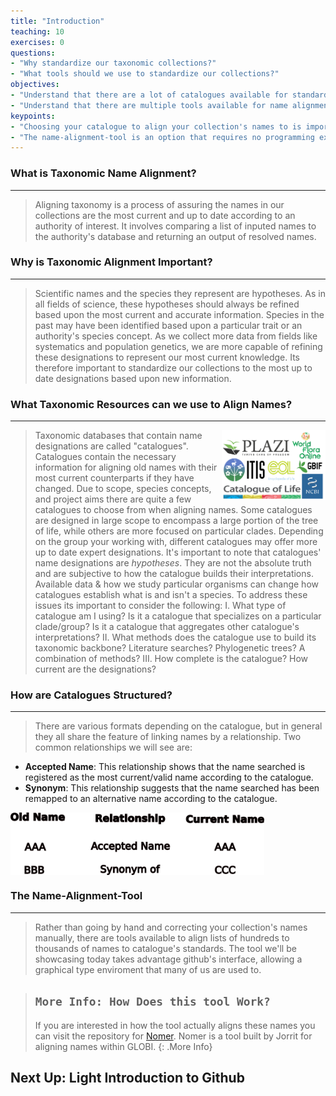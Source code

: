 ```yaml
---
title: "Introduction"
teaching: 10
exercises: 0
questions:
- "Why standardize our taxonomic collections?"
- "What tools should we use to standardize our collections?"
objectives:
- "Understand that there are a lot of catalogues available for standardizing taxonomy"
- "Understand that there are multiple tools available for name alignment"
keypoints:
- "Choosing your catalogue to align your collection's names to is important!"
- "The name-alignment-tool is an option that requires no programming experience and reduces overhead that scripting languages are prone to"
---
```



### What is Taxonomic Name Alignment?
-----
> Aligning taxonomy is a process of assuring the names in our collections are the most current and up to date according to an authority of interest. It involves comparing a list of inputed names to the authority's database and returning an output of resolved names. 


### Why is Taxonomic Alignment Important?
----
> Scientific names and the species they represent are hypotheses. As in all fields of science, these hypotheses should always be refined based upon the most current and accurate information. Species in the past may have been identified based upon a particular trait or an authority's species concept. As we collect more data from fields like systematics and population genetics, we are more capable of refining these designations to represent our most current knowledge. Its therefore important to standardize our collections to the most up to date designations based upon new information. 


### What Taxonomic Resources can we use to Align Names? 
-----

<img align="right" width="33%" src="../fig/catalogues-logos.png">

> Taxonomic databases that contain name designations are called "catalogues". Catalogues contain the necessary information for aligning old names with their most current counterparts if they have changed. Due to scope, species concepts, and project aims there are quite a few catalogues to choose from when aligning names. Some catalogues are designed in large scope to encompass a large portion of the tree of life, while others are more focused on particular clades. Depending on the group your working with, different catalogues may offer more up to date expert designations. 
> It's important to note that catalogues' name designations are *hypotheses*. They are not the absolute truth and are subjective to how the catalogue builds their interpretations. Available data & how we study particular organisms can change how catalogues establish what is and isn't a species. To address these issues its important to consider the following:
> I. What type of catalogue am I using? Is it a catalogue that specializes on a particular clade/group? Is it a catalogue that aggregates other catalogue's interpretations?
> II. What methods does the catalogue use to build its taxonomic backbone? Literature searches? Phylogenetic trees? A combination of methods? 
> III. How complete is the catalogue? How current are the designations?



<a></a>





### How are Catalogues Structured?
-----
> There are various formats depending on the catalogue, but in general they all share the feature of linking names by a relationship. Two common relationships we will see are: 
- **Accepted Name**: This relationship shows that the name searched is registered as the most current/valid name according to the catalogue. 
- **Synonym**: This relationship suggests that the name searched has been remapped to an alternative name according to the catalogue.

<img src="../fig/Catalogue-Structure.png" height="100" align="middle"  />






### The Name-Alignment-Tool
-----
> Rather than going by hand and correcting your collection's names manually, there are tools available to align lists of hundreds to thousands of names to catalogue's standards. The tool we'll be showcasing today takes advantage github's interface, allowing a graphical type enviroment that many of us are used to.

> ## `More Info: How Does this tool Work?`
> If you are interested in how the tool actually aligns these names you can visit the repository for [Nomer](https://github.com/globalbioticinteractions/nomer). Nomer is a tool built by Jorrit for aligning names within GLOBI. 
{: .More Info}

## Next Up: Light Introduction to Github




